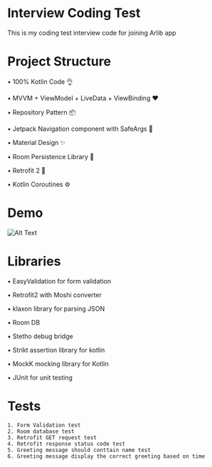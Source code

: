 
# Interview Coding Test

This is my coding test interview code for joining Arlib app


# Project Structure 

• 100% Kotlin Code 👌

• MVVM + ViewModel + LiveData + ViewBinding ❤️

• Repository Pattern 📦

• Jetpack Navigation component with SafeArgs 🚀

• Material Design ✨

• Room Persistence Library 💾

• Retrofit 2 🔗

• Kotlin Coroutines ⚙️












 

  
# Demo

![Alt Text](https://s6.gifyu.com/images/my_project_demo.gif)


# Libraries 

• EasyValidation for form validation

• Retrofit2 with Moshi converter

• klaxon library for parsing JSON

• Room DB

• Stetho debug bridge

• Strikt assertion library for kotlin

• MockK mocking library for Kotlin

• JUnit for unit testing



  
# Tests

    1. Form Validation test
    2. Room database test
    3. Retrofit GET request test
    4. Retrofit response status code test
    5. Greeting message should conttain name test
    6. Greeting message display the correct greeting based on time

  
